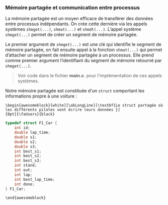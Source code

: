 ### Mémoire partagée et communication entre processus

La mémoire partagée est un moyen efficace de transférer des données entre processus indépendants.
On crée cette dernière via les appels systèmes `shmget(...)`, `shmat(...)` et `shmdt(...)`. L’appel 
système `shmget(...)` permet de créer un segment de mémoire partagée. 

Le premier argument de `shmget(...)` est une clé qui identifie le segment de mémoire partagée, on fait ensuite appel 
à la fonction `shmat(...)` qui permet d’attacher un segment de mémoire partagée à un processus. Elle prend comme premier argument 
l’identifiant du segment de mémoire retourné par `shmget(...)`. 
> Voir code dans le fichier **main.c**. pour l'implémentation de ces appels systèmes.

Notre mémoire partagée est constituée d'un `struct` comportant les informations propre à une voiture :

```{=latex}
\begin{awesomeblock}[white][\abLongLine][\textbf{Le struct partagée où les différents pilotes vont écrire leurs données }] 
{0pt}{\faUsers}{black}
```

```{.c caption="shared struct"}
typedef struct F1_Car {
    int id;
    double lap_time;
    double s1;
    double s2;
    double s3;
    int best_s1;
    int best_s2;
    int best_s3;
    int stand;
    int out;
    int lap;
    int best_lap_time;
    int done;
} F1_Car;
```

```{=latex}
\end{awesomeblock}
```



